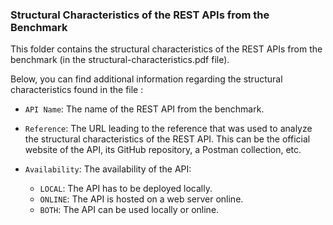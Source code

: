### Structural Characteristics of the REST APIs from the Benchmark

This folder contains the structural characteristics of the REST APIs from the benchmark (in the structural-characteristics.pdf file).

Below, you can find additional information regarding the structural characteristics found in the file :

- `API Name`: The name of the REST API from the benchmark.

- `Reference`: The URL leading to the reference that was used to analyze the structural characteristics of the REST API. This can be the official website of the API, its GitHub repository, a Postman collection, etc.

- `Availability`: The availability of the API:
    - `LOCAL`: The API has to be deployed locally.
    - `ONLINE`: The API is hosted on a web server online.
    - `BOTH`: The API can be used locally or online.